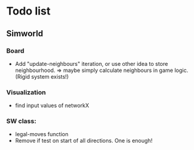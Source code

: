 # Todo list

## Simworld

### Board
- Add "update-neighbours" iteration, or use other idea to store neighbourhood.
=> maybe simply calculate neighbours in game logic. (Rigid system exists!)

### Visualization
- find input values of networkX

### SW class:
- legal-moves function
- Remove if test on start of all directions. One is enough!